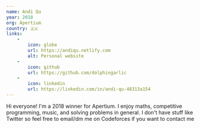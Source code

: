 ```yaml
---
name: Andi Qu
year: 2018
org: Apertium
country: 🇿🇦
links:
    -
        icon: globe
        url: https://andiqu.netlify.com
        alt: Personal website
    -
        icon: github
        url: https://github.com/dolphingarlic
    -
        icon: linkedin
        url: https://linkedin.com/in/andi-qu-48313a154
---
```


Hi everyone! I'm a 2018 winner for Apertium. I enjoy maths, competitive programming, music, and solving problems in general. I don't have stuff like Twitter so feel free to email/dm me on Codeforces if you want to contact me
